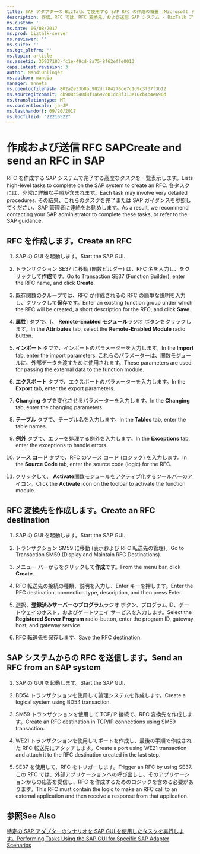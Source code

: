 ```yaml
---
title: SAP アダプターの BizTalk で使用する SAP RFC の作成の概要 |Microsoft ドキュメント
description: 作成、RFC では、RFC 変換先、および送信 SAP システム - BizTalk アダプター パック (BAP) の RFC
ms.custom: ''
ms.date: 06/08/2017
ms.prod: biztalk-server
ms.reviewer: ''
ms.suite: ''
ms.tgt_pltfrm: ''
ms.topic: article
ms.assetid: 35937183-fc1e-49cd-8a75-8f62effe0013
caps.latest.revision: 3
author: MandiOhlinger
ms.author: mandia
manager: anneta
ms.openlocfilehash: 802a2e33b8bc902dc784276ce7c1d9c3f37f3b12
ms.sourcegitcommit: cb908c540d8f1a692d01dc8f313e16cb4b4e696d
ms.translationtype: MT
ms.contentlocale: ja-JP
ms.lasthandoff: 09/20/2017
ms.locfileid: "22216522"
---
```

# <a name="create-and-send-an-rfc-in-sap"></a><span data-ttu-id="8bd14-103">作成および送信 RFC SAP</span><span class="sxs-lookup"><span data-stu-id="8bd14-103">Create and send an RFC in SAP</span></span>
<span data-ttu-id="8bd14-104">RFC を作成する SAP システムで完了する高度なタスクを一覧表示します。</span><span class="sxs-lookup"><span data-stu-id="8bd14-104">Lists high-level tasks to complete on the SAP system to create an RFC.</span></span> <span data-ttu-id="8bd14-105">各タスクには、非常に詳細な手順が含まれます。</span><span class="sxs-lookup"><span data-stu-id="8bd14-105">Each task may involve very detailed procedures.</span></span> <span data-ttu-id="8bd14-106">その結果、これらのタスクを完了または SAP ガイダンスを参照してください、SAP 管理者に連絡をお勧めします。</span><span class="sxs-lookup"><span data-stu-id="8bd14-106">As a result, we recommend contacting your SAP administrator to complete these tasks, or refer to the SAP guidance.</span></span>  
  
## <a name="create-an-rfc"></a><span data-ttu-id="8bd14-107">RFC を作成します。</span><span class="sxs-lookup"><span data-stu-id="8bd14-107">Create an RFC</span></span>  
  
1.  <span data-ttu-id="8bd14-108">SAP の GUI を起動します。</span><span class="sxs-lookup"><span data-stu-id="8bd14-108">Start the SAP GUI.</span></span>  
  
2.  <span data-ttu-id="8bd14-109">トランザクション SE37 に移動 (関数ビルダー) は、RFC 名を入力し、をクリックして**作成**です。</span><span class="sxs-lookup"><span data-stu-id="8bd14-109">Go to Transaction SE37 (Function Builder), enter the RFC name, and click **Create**.</span></span>  
  
3.  <span data-ttu-id="8bd14-110">既存関数のグループでは、RFC が作成されるの RFC の簡単な説明を入力し、クリックして**保存**です。</span><span class="sxs-lookup"><span data-stu-id="8bd14-110">Enter an existing function group under which the RFC will be created, a short description for the RFC, and click **Save**.</span></span>  
  
4.  <span data-ttu-id="8bd14-111">**属性**] タブで、[、 **Remote-Enabled モジュール**ラジオ ボタンをクリックします。</span><span class="sxs-lookup"><span data-stu-id="8bd14-111">In the **Attributes** tab, select the **Remote-Enabled Module** radio button.</span></span>  
  
5.  <span data-ttu-id="8bd14-112">**インポート** タブで、インポートのパラメーターを入力します。</span><span class="sxs-lookup"><span data-stu-id="8bd14-112">In the **Import** tab, enter the import parameters.</span></span> <span data-ttu-id="8bd14-113">これらのパラメーターは、関数モジュールに、外部データを渡すために使用されます。</span><span class="sxs-lookup"><span data-stu-id="8bd14-113">These parameters are used for passing the external data to the function module.</span></span>  
  
6.  <span data-ttu-id="8bd14-114">**エクスポート** タブで、エクスポートのパラメーターを入力します。</span><span class="sxs-lookup"><span data-stu-id="8bd14-114">In the **Export** tab, enter the export parameters.</span></span>  
  
7.  <span data-ttu-id="8bd14-115">**Changing**  タブを変化させるパラメーターを入力します。</span><span class="sxs-lookup"><span data-stu-id="8bd14-115">In the **Changing** tab, enter the changing parameters.</span></span>  
  
8.  <span data-ttu-id="8bd14-116">**テーブル** タブで、テーブル名を入力します。</span><span class="sxs-lookup"><span data-stu-id="8bd14-116">In the **Tables** tab, enter the table names.</span></span>  
  
9. <span data-ttu-id="8bd14-117">**例外** タブで、エラーを処理する例外を入力します。</span><span class="sxs-lookup"><span data-stu-id="8bd14-117">In the **Exceptions** tab, enter the exceptions to handle errors.</span></span>  
  
10. <span data-ttu-id="8bd14-118">**ソース コード** タブで、RFC のソース コード (ロジック) を入力します。</span><span class="sxs-lookup"><span data-stu-id="8bd14-118">In the **Source Code** tab, enter the source code (logic) for the RFC.</span></span>  
  
11. <span data-ttu-id="8bd14-119">クリックして、 **Activate**関数モジュールをアクティブ化するツールバーのアイコン。</span><span class="sxs-lookup"><span data-stu-id="8bd14-119">Click the **Activate** icon on the toolbar to activate the function module.</span></span>  

## <a name="create-an-rfc-destination"></a><span data-ttu-id="8bd14-120">RFC 変換先を作成します。</span><span class="sxs-lookup"><span data-stu-id="8bd14-120">Create an RFC destination</span></span>  
  
1.  <span data-ttu-id="8bd14-121">SAP の GUI を起動します。</span><span class="sxs-lookup"><span data-stu-id="8bd14-121">Start the SAP GUI.</span></span>  
  
2.  <span data-ttu-id="8bd14-122">トランザクション SM59 に移動 (表示および RFC 転送先の管理)。</span><span class="sxs-lookup"><span data-stu-id="8bd14-122">Go to Transaction SM59 (Display and Maintain RFC Destinations).</span></span>  
  
3.  <span data-ttu-id="8bd14-123">メニュー バーからをクリックして**作成**です。</span><span class="sxs-lookup"><span data-stu-id="8bd14-123">From the menu bar, click **Create**.</span></span>  
  
4.  <span data-ttu-id="8bd14-124">RFC 転送先の接続の種類、説明を入力し、Enter キーを押します。</span><span class="sxs-lookup"><span data-stu-id="8bd14-124">Enter the RFC destination, connection type, description, and then press Enter.</span></span>  
  
5.  <span data-ttu-id="8bd14-125">選択、**登録済みサーバーのプログラム**ラジオ ボタン、プログラム ID、ゲートウェイのホスト、およびゲートウェイ サービスを入力します。</span><span class="sxs-lookup"><span data-stu-id="8bd14-125">Select the **Registered Server Program** radio-button, enter the program ID, gateway host, and gateway service.</span></span>  
  
6.  <span data-ttu-id="8bd14-126">RFC 転送先を保存します。</span><span class="sxs-lookup"><span data-stu-id="8bd14-126">Save the RFC destination.</span></span>  

## <a name="send-an-rfc-from-an-sap-system"></a><span data-ttu-id="8bd14-127">SAP システムからの RFC を送信します。</span><span class="sxs-lookup"><span data-stu-id="8bd14-127">Send an RFC from an SAP system</span></span>  
  
1.  <span data-ttu-id="8bd14-128">SAP の GUI を起動します。</span><span class="sxs-lookup"><span data-stu-id="8bd14-128">Start the SAP GUI.</span></span>  
  
2.  <span data-ttu-id="8bd14-129">BD54 トランザクションを使用して論理システムを作成します。</span><span class="sxs-lookup"><span data-stu-id="8bd14-129">Create a logical system using BD54 transaction.</span></span>  
  
3.  <span data-ttu-id="8bd14-130">SM59 トランザクションを使用して TCP/IP 接続で、RFC 変換先を作成します。</span><span class="sxs-lookup"><span data-stu-id="8bd14-130">Create an RFC destination in TCP/IP connections using SM59 transaction.</span></span>  
  
4.  <span data-ttu-id="8bd14-131">WE21 トランザクションを使用してポートを作成し、最後の手順で作成された RFC 転送先にアタッチします。</span><span class="sxs-lookup"><span data-stu-id="8bd14-131">Create a port using WE21 transaction and attach it to the RFC destination created in the last step.</span></span>  
  
5.  <span data-ttu-id="8bd14-132">SE37 を使用して、RFC をトリガーします。</span><span class="sxs-lookup"><span data-stu-id="8bd14-132">Trigger an RFC by using SE37.</span></span> <span data-ttu-id="8bd14-133">この RFC では、外部アプリケーションへの呼び出しし、そのアプリケーションからの応答を受信し、RFC を作成するためのロジックを含める必要があります。</span><span class="sxs-lookup"><span data-stu-id="8bd14-133">This RFC must contain the logic to make an RFC call to an external application and then receive a response from that application.</span></span>  
  
## <a name="see-also"></a><span data-ttu-id="8bd14-134">参照</span><span class="sxs-lookup"><span data-stu-id="8bd14-134">See Also</span></span>  
 [<span data-ttu-id="8bd14-135">特定の SAP アダプターのシナリオを SAP GUI を使用したタスクを実行します。</span><span class="sxs-lookup"><span data-stu-id="8bd14-135">Performing Tasks Using the SAP GUI for Specific SAP Adapter Scenarios</span></span>](performing-tasks-using-the-sap-gui-for-specific-sap-adapter-scenarios.md)